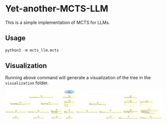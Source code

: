 # Yet-another-MCTS-LLM

This is a simple implementation of MCTS for LLMs.

## Usage

```python
python3 -m mcts_llm.mcts
```

## Visualization
Running above command will generate a visualization of the tree in the `visualization` folder.

![full](./misc/iteration_31.png)